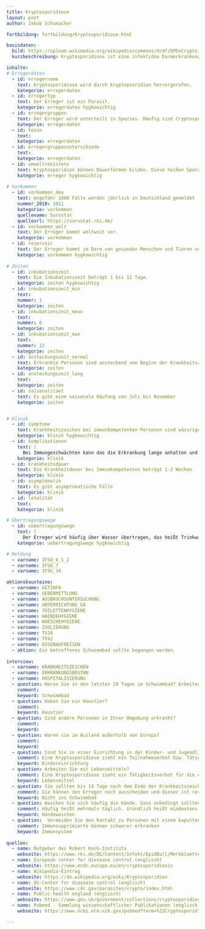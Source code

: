 ```yaml
---
title: Kryptosporidiose
layout: post
author: Jakob Schumacher

fortbildung: fortbildung/Kryptosporidiose.html

basisdaten:
  bild: https://upload.wikimedia.org/wikipedia/commons/d/df/DPDxCrypto_oo_DIC.jpg
  kurzbeschreibung: Kryptosporidiose ist eine infektiöse Darmerkrankung. Die Erkrankung wird durch Kryptopsoridien hervorgerufen. 

inhalte:  
# Erregerdaten
  - id: erregername
    text: Kryptosporidiose wird durch Kryptopsoridien hervorgerufen. 
    kategorie: erregerdaten
  - id: erregertyp
    text: Der Erreger ist ein Parasit.
    kategorie: erregerdaten hygkowichtig
  - id: erregergruppen
    text: Der Erreger wird unterteilt in Spezies. Häufig sind Cryptosporidium hominis und Cryptosporidium parvum.
    kategorie: erregerdaten
  - id: toxin
    text: 
    kategorie: erregerdaten
  - id: erregergruppenunterschiede
    text: 
    kategorie: erregerdaten 
  - id: umweltresistenz
    text: Kryptosporidien können Dauerformen bilden. Diese heißen Sporozoiten. Sie sind sehr widerstandsfähig.
    kategorie: erreger hygkowichtig
    
# Vorkommen
  - id: vorkommen_deu
    text: Ungefähr 1800 Fälle werden jährlich in Deutschland gemeldet
    nummer_2018: 1811
    kategorie: vorkommen
    quellename: Survstat
    quelleurl: https://survstat.rki.de/
  - id: vorkommen_welt
    text: Der Erreger kommt weltweit vor. 
    kategorie: vorkommen
  - id: reservoir
    text: Der Erreger kommt im Darm von gesunden Menschen und Tieren vor. In Europa kommt dies bei etwa 1-4% der Menschen vor. C. Parvum kommt bei Rindern, Pferden, Ziegen und Schafen vor. C. Homonis fast nur beim Menschen.
    kategorie: vorkommen hygkowichtig
      
# Zeiten
  - id: inkubationszeit
    text: Die Inkubationszeit beträgt 1 bis 12 Tage.
    kategorie: zeiten hygkowichtig
  - id: inkubationszeit_min
    text: 
    nummer: 1
    kategorie: zeiten
  - id: inkubationszeit_mean
    text: 
    nummer: 8
    kategorie: zeiten
  - id: inkubationszeit_max
    text:
    nummer: 12
    kategorie: zeiten
  - id: ansteckungszeit_normal
    text: Erkrankte Personen sind ansteckend vom Beginn der Krankheitszeichen bis Wochen nach Ende der Krankheitszeichen.
    kategorie: zeiten
  - id: ansteckungszeit_lang 
    text: 
    kategorie: zeiten
  - id: saisonalitaet
    text: Es gibt eine saisonale Häufung von Juli bis November
    kategorie: zeiten


# Klinik
  - id: symptome
    text: Krankheitszeichen bei immunkompetenten Personen sind wässriger Durchfall, Bauchschmerzen und Übelkeit.
    kategorie: klinik hygkowichtig
  - id: komplikationen
    text: |
      Bei Immungeschwächten kann das die Erkrankung lange anhalten und zu einer Exxikose führen. Bei AIDS Patienten kann es auch zu einer sekundär sklerosierenden Cholangitis kommen.
    kategorie: klinik 
  - id: krankheitsdauer
    text: Die Krankheitdauer bei Immunkompetenten beträgt 1-2 Wochen
    kategorie: klinik
  - id: asymptomatik
    text: Es gibt asymptomatische Fälle
    kategorie: klinik
  - id: letalität
    text: 
    kategorie: klinik 

# Übertragungswege
  - id: uebertragungswege
    text: | 
      Der Erreger wird häufig über Wasser übertragen, das heißt Trinkwasser und Badewasser. Die Erkrankung kann auch von Mensch-zu-Mensch, von Tier-zu-Mensch oder über Lebensmittel übertragen werden.
    kategorie: uebertragungswege hygkowichtig

# Meldung
  - varname: IFSG_6_1_2
  - varname: IFSG_7
  - varname: IFSG_34 

aktionsbausteine:
  - varname: GETINFO
  - varname: UEBERMITTLUNG
  - varname: AUSBRUCHSUNTERSUCHUNG
  - varname: UNTERRICHTUNG_GA
  - varname: TOILETTENHYGIENE
  - varname: HAENDEHYGIENE
  - varname: WAESCHEHYGIENE
  - varname: ISOLIERUNG
  - varname: TV34
  - varname: TV42
  - varname: ESSENAUFREISEN
  - aktion: Ein betroffenes Schwimmbad sollte begangen werden.
  
interview:     
  - varname: KRANKHEITSZEICHEN
  - varname: ERKRANKUNGSBEGINN
  - varname: HOSPITALISIERUNG
  - question: Waren Sie in den letzten 10 Tagen im Schwimmbad? Arbeiten Sie in einem Badebetrieb?
    comment:
    keyword: Schwimmbad
  - question: Haben Sie ein Haustier?
    comment:
    keyword: Haustier
  - question: Sind andere Personen in Ihrer Umgebung erkrankt?
    comment:
    keyword:
  - question: Waren sie im Ausland außerhalb von Europa?
    comment:
    keyword:
  - question: Sind Sie in einer Einrichtung in der Kinder- und Jugendliche betreut werden?
    comment: Eine Kryptosporidiose zieht ein Teilnahmeverbot bzw. Tätigkeitsverbot für Kindereinrichtungen nach sich
    keyword: Kindereinrichtung
  - question: Arbeiten Sie mit Lebensmitteln?
    comment: Eine Kryptosporidiose zieht ein Tätigkeitsverbot für die Arbeit mit Lebensmittel nach sich.
    keyword: Lebensmittel
  - question: Sie sollten bis 14 Tage nach dem Ende der Krankheitszeichen auf keinen Fall ins Schwimmbad gehen.
    comment: Sie können den Erreger noch ausscheiden und dieser ist resistent gegen Chlor.
    keyword: Nicht ins Schwimmbad
  - question: Waschen Sie sich häufig die Hände. Ganz unbedingt sollten Sie nach dem Toilettenbesuch und vor dem Essen die Hände waschen. Achten Sie auf eine gründliche Wäsche. Verwenden Sie Seife.
    comment: Häufig heißt mehrmals täglich. Gründlich heißt mindestens 30 Sekunden.
    keyword: Händewaschen
  - question:  Vermeiden Sie den Kontakt zu Personen mit einem kaputten Immunsystem. Das sind zum Beispiel Personen mit einer Krebserkrankung, Säuglinge und Menschen mit HIV oder anderen seltenen Erkrankungen die das Immunsystem betreffen.
    comment: Immunsupprimierte können schwerer erkranken
    keyword: Immunsystem
      
quellen:
  - name: Ratgeber des Robert Koch-Instituts
    webseite: https://www.rki.de/DE/Content/Infekt/EpidBull/Merkblaetter/Ratgeber_Kryptosporidiose.html
  - name: European center for diesease control (englisch)
    webseite: https://www.ecdc.europa.eu/en/cryptosporidiosis
  - name: Wikipedia-Eintrag
    webseite: https://de.wikipedia.org/wiki/Kryptosporidien
  - name: US-Center for diesease control (englisch)
    webseite: https://www.cdc.gov/parasites/crypto/index.html
  - name: Public health england (englisch)
    webseite: https://www.gov.uk/government/collections/cryptosporidiosis-guidance-data-and-analysis
  - name: Pubmed - Sammlung wissenschaftlicher Publikationen (englisch)
    webseite: https://www.ncbi.nlm.nih.gov/pubmed?term=%22Cryptosporidiosis%22%5BMesh%5D

---
```

